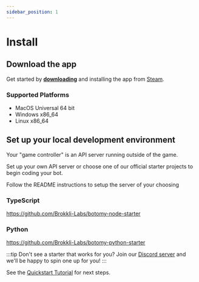```yaml
---
sidebar_position: 1
---
```


# Install

## Download the app

Get started by **[downloading](https://store.steampowered.com/app/3566430/Botomy)** and installing the app from [Steam](https://store.steampowered.com/about/).

### Supported Platforms

- MacOS Universal 64 bit
- Windows x86_64
- Linux x86_64

## Set up your local development environment

Your "game controller" is an API server running outside of the game.

Set up your own API server or choose one of our official starter projects to begin coding your bot.

Follow the README instructions to setup the server of your choosing

### TypeScript

https://github.com/Brokkli-Labs/botomy-node-starter

### Python

https://github.com/Brokkli-Labs/botomy-python-starter

:::tip
Don't see a starter that works for you? Join our [Discord server](https://discord.gg/TTdkaA63zX) and we'll be happy to spin one up for you!
:::

See the [Quickstart Tutorial](/docs/getting-started/quickstart-tutorial) for next steps.
